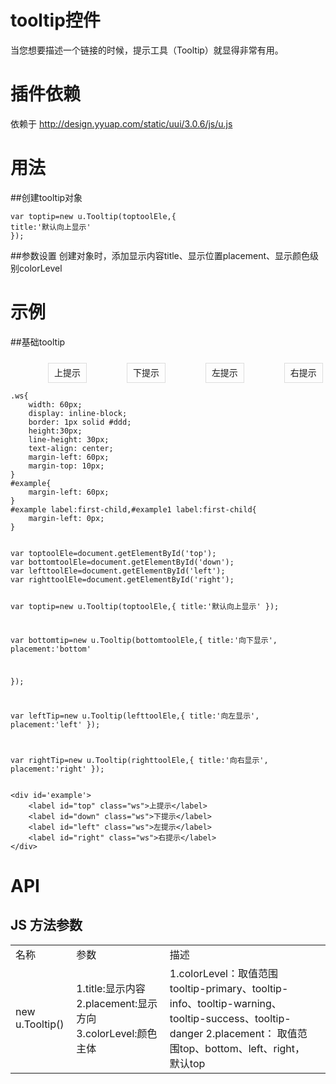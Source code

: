 # tooltip控件

当您想要描述一个链接的时候，提示工具（Tooltip）就显得非常有用。

# 插件依赖

依赖于  http://design.yyuap.com/static/uui/3.0.6/js/u.js

# 用法

##创建tooltip对象
```
var toptip=new u.Tooltip(toptoolEle,{
title:'默认向上显示'
});

```
##参数设置
创建对象时，添加显示内容title、显示位置placement、显示颜色级别colorLevel

# 示例

##基础tooltip
<div class="example-content"><style>.ws{
	width: 60px;
	display: inline-block;
	border: 1px solid #ddd;
	height:30px;
	line-height: 30px;
	text-align: center;
	margin-left: 60px;
	margin-top: 10px;
}
#example{
	margin-left: 60px;
}
#example label:first-child,#example1 label:first-child{
	margin-left: 0px;
}
 
</style></div>
<div class="example-content"><script>var toptoolEle=document.getElementById('top');
var bottomtoolEle=document.getElementById('down');
var lefttoolEle=document.getElementById('left');
var righttoolEle=document.getElementById('right');

var toptip=new u.Tooltip(toptoolEle,{
title:'默认向上显示'
});


var bottomtip=new u.Tooltip(bottomtoolEle,{
title:'向下显示',
placement:'bottom'

});

var leftTip=new u.Tooltip(lefttoolEle,{
title:'向左显示',
placement:'left'
});

var rightTip=new u.Tooltip(righttoolEle,{
title:'向右显示',
placement:'right'
});
</script></div>
<div class="example-content"><div id='example'>
	<label id="top" class="ws">上提示</label>
	<label id="down" class="ws">下提示</label>
	<label id="left" class="ws">左提示</label>
	<label id="right" class="ws">右提示</label>
</div>
</div>
<div class="examples-code"><pre><code>.ws{
	width: 60px;
	display: inline-block;
	border: 1px solid #ddd;
	height:30px;
	line-height: 30px;
	text-align: center;
	margin-left: 60px;
	margin-top: 10px;
}
#example{
	margin-left: 60px;
}
#example label:first-child,#example1 label:first-child{
	margin-left: 0px;
}
 </code></pre>
</div>
<div class="examples-code"><pre><code>var toptoolEle=document.getElementById('top');
var bottomtoolEle=document.getElementById('down');
var lefttoolEle=document.getElementById('left');
var righttoolEle=document.getElementById('right');

var toptip=new u.Tooltip(toptoolEle,{
title:'默认向上显示'
});


var bottomtip=new u.Tooltip(bottomtoolEle,{
title:'向下显示',
placement:'bottom'

});

var leftTip=new u.Tooltip(lefttoolEle,{
title:'向左显示',
placement:'left'
});

var rightTip=new u.Tooltip(righttoolEle,{
title:'向右显示',
placement:'right'
});</code></pre>
</div>
<div class="examples-code"><pre><code>&lt;div id='example'>
	&lt;label id="top" class="ws">上提示&lt;/label>
	&lt;label id="down" class="ws">下提示&lt;/label>
	&lt;label id="left" class="ws">左提示&lt;/label>
	&lt;label id="right" class="ws">右提示&lt;/label>
&lt;/div></code></pre>
</div>



# API

## JS 方法参数
<table>
  <tbody>
  	  <tr>
	    <td>名称</td>
	    <td>参数</td>
	    <td>描述</td>
	    <td></td>
	  </tr>
	  <tr>
	    <td>new u.Tooltip()</td>
	    <td>1.title:显示内容 2.placement:显示方向 3.colorLevel:颜色主体</td>
	    <td>
	    	1.colorLevel：取值范围tooltip-primary、tooltip-info、tooltip-warning、tooltip-success、tooltip-danger
			2.placement： 取值范围top、bottom、left、right，默认top</td>
	    <td></td>
	  </tr>
	</tbody>
</table>
